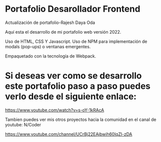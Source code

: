 # Portafolio Desarollador Frontend 
Actualización de portafolio-Rajesh Daya Oda

Aquí esta el desarrollo de mi portafolio web versión 2022.

Uso de HTML, CSS Y Javascript. Uso de NPM para implementación de modals (pop-ups) o ventanas emergentes.

Empaquetado con la tecnología de Webpack.

# Si deseas ver como se desarrollo este portafolio paso a paso puedes verlo desde el siguiente enlace:

https://www.youtube.com/watch?v=s-oY-1kRAcA

Tambien puedes ver mis otros proyectos hacia la comunidad en el canal de youtube: N/Coder

https://www.youtube.com/channel/UCrBj22EAjbwih60lqZI-zDA




